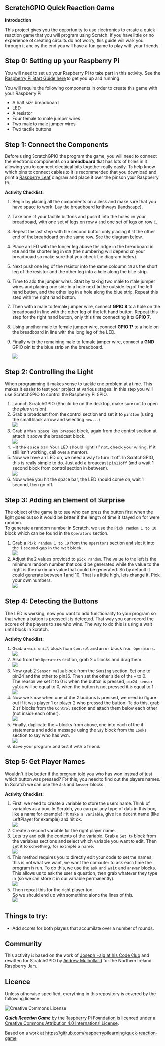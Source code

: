 ## ScratchGPIO Quick Reaction Game

**Introduction**

This project gives you the opportunity to use electronics to create a quick reaction game that you will program using Scratch. If you have little or no experience of creating circuits do not worry, this guide will walk you through it and by the end you will have a fun game to play with your friends.

## Step 0: Setting up your Raspberry Pi

You will need to set up your Raspberry Pi to take part in this activity. See the [Raspberry Pi Start Guide here](http://www.raspberrypi.org/help/quick-start-guide/) to get you up and running.

You will require the following components in order to create this game with your Raspberry Pi.
- A half size breadboard
- LED
- A resistor
- Four female to male jumper wires
- Two male to male jumper wires
- Two tactile buttons

## Step 1: Connect the Components

Before using ScratchGPIO the program the game, you will need to connect the electronic components on a **breadboard** that has lots of holes in it allowing you to connect electrical bits together really easily. To help know which pins to connect cables to it is recommended that you download and print a [Raspberry Leaf](https://github.com/simonmonk/wiki_images/raw/master/raspberry%20leaf%20r2.pdf) diagram and place it over the pinson your Raspberry Pi.

**Activity Checklist:**

1. Begin by placing all the components on a desk and make sure that you have space to work. Lay the breadboard lenthways (landscape).

2. Take one of your tactile buttons and push it into the holes on your breadboard, with one set of legs on row `A` and one set of legs on row `C`.

3. Repeat the last step with the second button only placing it at the other end of the breabdoard on the same row. See the diagram below.

4. Place an LED with the longer leg above the ridge in the breadboard in `H16` and the shorter leg in `G15` (the numbering will depend on your breadboard so make sure that you check the diagram below).

5. Next push one leg of the resistor into the same coloumn `15` as the short leg of the resistor and the other leg into a hole along the blue strip.

6. Time to add the jumper wires. Start by taking two male to male jumper wires and placing one side in a hole next to the outside leg of the left hand button, and the other leg in a hole along the blue strip. Repeat this step with the right hand button.

7. Then with a male to female jumper wire, connect **GPIO 8** to a hole on the breadboard in line with the other leg of the left hand button. Repeat this step for the right hand button, only this time connecting it to **GPIO 7**.

8. Using another male to female jumper wire, connect **GPIO 17** to a hole on the breadboard in line with the long leg of the LED.

9. Finally with the remaining male to female jumper wire, connect a **GND** GPIO pin to the blue strip on the breadboard.

	![](images/quick-reaction-circuit.jpg)

## Step 2: Controlling the Light

When programming it makes sense to tackle one problem at a time. This makes it easier to test your project at various stages. In this step you will use ScratchGPIO to control the Raspberry Pi GPIO.

1. Launch ScratchGPIO (Should be on the desktop, make sure not to open the *plus* version).   
2. Grab a broadcast from the control section and set it to ```pin11on``` (using the small black arrow and selecting ```new...```)   
![](images/scratch1.png)   
3. Grab a ```When space key pressed``` block, again from the control section at attach it above the broadcast block.   
![](images/scratch2.png)  
4. Hit the space bar! Your LED should light! (If not, check your wiring. If it still isn't working, call over a mentor).
5. Now we have an LED on, we need a way to turn it off. In ScratchGPIO, this is really simple to do. Just add a broadcast ```pin11off``` (and a wait 1 second block from control section in between).   
![](images/scratch3.png)   
6. Now when you hit the space bar, the LED should come on, wait 1 second, then go off.  

## Step 3: Adding an Element of Surprise

The object of the game is to see who can press the button first when the light goes out so it would be better if the length of time it stayed on for were random.    
To generate a random number in Scratch, we use the ```Pick random 1 to 10``` block which can be found in the ```Operators``` section.

1. Grab a ```Pick random 1 to 10``` from the ```Operators``` section and slot it into the 1 second gap in the wait block.   
![](images/scratch4.png) 
2. Adjust the 2 values provided to ```pick random```. The value to the left is the minimum random number that could be generated while the value to the right is the maximum value that could be generated. 
So by default it could generate between 1 and 10. That is a little high, lets change it. Pick your own numbers.   
![](images/scratch5.png) 

## Step 4: Detecting the Buttons

The LED is working, now you want to add functionality to your program so that when a button is pressed it is detected. That way you can record the scores of the players to see who wins. The way to do this is using a wait until block in Scratch.   

**Activity Checklist:**

1. Grab a ```wait until``` block from ```Control``` and an ```or``` block from ```Operators```.   
![](images/scratch6.png)   
2. Also from the ```Operators``` section, grab 2 ```=``` blocks and drag them.   
![](images/scratch7.png)   
3. Now grab 2 ```Sensor value``` block from the ```Sensing``` section. Set one to pin24 and the other to pin26. Then set the other side of the ```=``` to 0.   
The reason we set it to 0 is when the button is pressed, ```pin24 sensor value``` will be equal to 0, when the button is not pressed it is equal to 1.   
![](images/scratch8.png)    
4. Now we know when one of the 2 buttons is pressed, we need to figure out if it was player 1 or player 2 who pressed the button. To do this, grab 2 ```If``` blocks from the ```Control``` section and attach them below each other (not inside each other).   
![](images/scratch9.png) 
5. Finally, duplicate the ```=``` blocks from above, one into each of the if statements and add a message using the ```Say``` block from the ```Looks``` section to say who has won.   
![](images/scratch-final-1.png) 
4. Save your program and test it with a friend.

## Step 5: Get Player Names

Wouldn't it be better if the program told you who has won instead of just which button was pressed? For this, you need to find out the players names. In Scratch we can use the ```Ask``` and ```Answer``` blocks.

**Activity Checklist:**

1. First, we need to create a variable to store the users name. Think of variables as a box. In Scratch, you can put any type of data in this box, like a name for example!
Hit ```Make a variable```, give it a decent name (like LeftPlayer for example) and hit ok.   
![](images/scratch10.png)
2. Create a second variable for the right player name.
3. Lets try and edit the contents of the variable. Grab a ```Set to``` block from the variables sections and select which variable you want to edit. Then set it to something, for example a name.   
![](images/scratch11.png)
4. This method requires you to directly edit your code to set the names, this is not what we want, we want the computer to ask each time the program is run. To do this, we use the ```ask and wait``` and ```answer``` blocks.   
This allows us to ask the user a question, then grab whatever they type in (so we can store it in our variable permanently).   
![](images/scratch12.png)
5. Then repeat this for the right player too.   
So we should end up with something along the lines of this.   
![](images/scratch13.png)


## Things to try:

- Add scores for both players that accumilate over a number of rounds.

## Community

This activity is based on the work of [Joseph Haig at his Code Club](https://github.com/jrmhaig/rpi_projects) and rewitten for ScratchGPIO by [Andrew Mulholland](https://github.com/gbaman) for the Northern Ireland Raspberry Jam.

## Licence

Unless otherwise specified, everything in this repository is covered by the following licence:

![Creative Commons License](http://i.creativecommons.org/l/by-sa/4.0/88x31.png)

***Quick Reaction Game*** by the [Raspberry Pi Foundation](http://raspberrypi.org) is licenced under a [Creative Commons Attribution 4.0 International License](http://creativecommons.org/licenses/by-sa/4.0/).

Based on a work at https://github.com/raspberrypilearning/quick-reaction-game

